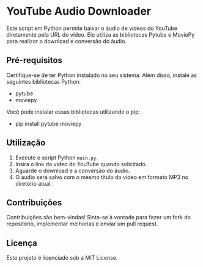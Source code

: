 # YouTube Audio Downloader

Este script em Python permite baixar o áudio de vídeos do YouTube diretamente pela URL do vídeo. Ele utiliza as bibliotecas Pytube e MoviePy para realizar o download e conversão do áudio.

## Pré-requisitos

Certifique-se de ter Python instalado no seu sistema. Além disso, instale as seguintes bibliotecas Python:

- pytube
- moviepy

Você pode instalar essas bibliotecas utilizando o pip:

- pip install pytube moviepy

## Utilização

1. Execute o script Python `main.py`.
2. Insira o link do vídeo do YouTube quando solicitado.
3. Aguarde o download e a conversão do áudio.
4. O áudio será salvo com o mesmo título do vídeo em formato MP3 no diretório atual.

## Contribuições
Contribuições são bem-vindas! Sinta-se à vontade para fazer um fork do repositório, implementar melhorias e enviar um pull request.

## Licença
Este projeto é licenciado sob a MIT License.
